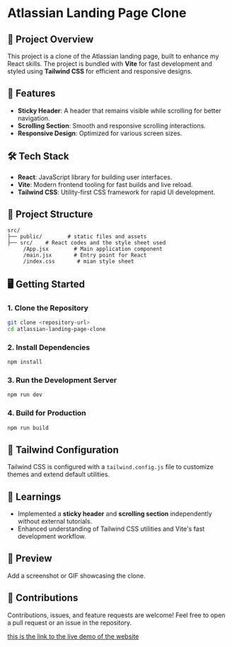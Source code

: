 # Atlassian Landing Page Clone

## 🚀 Project Overview
This project is a clone of the Atlassian landing page, built to enhance my React skills. The project is bundled with **Vite** for fast development and styled using **Tailwind CSS** for efficient and responsive designs.

## 🎯 Features
- **Sticky Header**: A header that remains visible while scrolling for better navigation.
- **Scrolling Section**: Smooth and responsive scrolling interactions.
- **Responsive Design**: Optimized for various screen sizes.

## 🛠️ Tech Stack
- **React**: JavaScript library for building user interfaces.
- **Vite**: Modern frontend tooling for fast builds and live reload.
- **Tailwind CSS**: Utility-first CSS framework for rapid UI development.

## 📂 Project Structure
```
src/
├── public/        # static files and assets
├── src/    # React codes and the style sheet used
     /App.jsx        # Main application component
     /main.jsx       # Entry point for React
     /index.css       # mian style sheet
```

## 🖥️ Getting Started

### 1. Clone the Repository
```bash
git clone <repository-url>
cd atlassian-landing-page-clone
```

### 2. Install Dependencies
```bash
npm install
```

### 3. Run the Development Server
```bash
npm run dev
```

### 4. Build for Production
```bash
npm run build
```

## 🎨 Tailwind Configuration
Tailwind CSS is configured with a `tailwind.config.js` file to customize themes and extend default utilities.

## 🌟 Learnings
- Implemented a **sticky header** and **scrolling section** independently without external tutorials.
- Enhanced understanding of Tailwind CSS utilities and Vite's fast development workflow.

## 📸 Preview
Add a screenshot or GIF showcasing the clone.

## 🤝 Contributions
Contributions, issues, and feature requests are welcome! Feel free to open a pull request or an issue in the repository.

[this is the link to the live demo of the website](https://atlassianlandingpage.pages.dev/)
